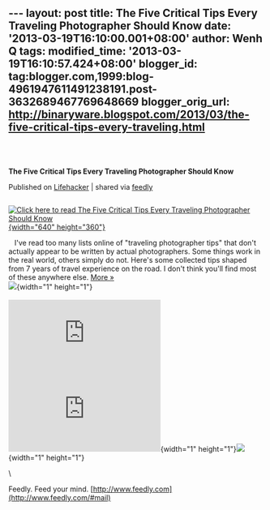 --- layout: post title: The Five Critical Tips Every Traveling
Photographer Should Know date: '2013-03-19T16:10:00.001+08:00' author:
Wenh Q tags: modified\_time: '2013-03-19T16:10:57.424+08:00'
blogger\_id:
tag:blogger.com,1999:blog-4961947611491238191.post-3632689467769648669
blogger\_orig\_url:
http://binaryware.blogspot.com/2013/03/the-five-critical-tips-every-traveling.html
---
\
 
<div class="article">

<div class="header">

**The Five Critical Tips Every Traveling Photographer Should Know**

</div>

<div class="source">

Published on
[Lifehacker](http://lifehacker.com/5991073/the-five-critical-tips-every-traveling-photographer-should-know)
| shared via [feedly](http://www.feedly.com)

</div>

<div>

<div style="float:left;padding-right:10px">

<div>

[![Click here to read The Five Critical Tips Every Traveling
Photographer Should
Know](http://img.gawkerassets.com/img/18hw05haqz8prjpg/xlarge.jpg "Click here to read The Five Critical Tips Every Traveling Photographer Should Know"){width="640"
height="360"}](http://lifehacker.com/5991073/the-five-critical-tips-every-traveling-photographer-should-know "Click here to read The Five Critical Tips Every Traveling Photographer Should Know")

</div>

</div>

   I've read too many lists online of "traveling photographer tips" that
don't actually appear to be written by actual photographers. Some things
work in the real world, others simply do not. Here's some collected tips
shaped from 7 years of travel experience on the road. I don't think
you'll find most of these anywhere else.
[More »](http://lifehacker.com/5991073/the-five-critical-tips-every-traveling-photographer-should-know "Click here to read more about The Five Critical Tips Every Traveling Photographer Should Know")\
![](http://lifehacker.feedsportal.com/c/34977/f/647165/s/29b69723/mf.gif){width="1"
height="1"}\
\
[![](http://da.feedsportal.com/r/159490970944/u/49/f/647165/c/34977/s/29b69723/a2.img)](http://da.feedsportal.com/r/159490970944/u/49/f/647165/c/34977/s/29b69723/a2.htm)![](http://pi.feedsportal.com/r/159490970944/u/49/f/647165/c/34977/s/29b69723/a2t.img){width="1"
height="1"}![](http://feeds.feedburner.com/~r/lifehacker/full/~4/QwfB6g2h_48){width="1"
height="1"}

</div>

\

</div>

<div class="footer">

Feedly. Feed your mind.
[http://www.feedly.com](http://www.feedly.com/#mail)

</div>
